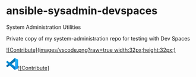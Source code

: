 # ansible-sysadmin-devspaces

System Administration Utilities

Private copy of my system-administration repo for testing with Dev Spaces

[![Contribute](images/vscode.png?raw=true width:32px;height:32px;)](https://devspaces.apps.sno1.keyvan.home#https://github.com/scdaniels/ansible-sysadmin-devspaces)


<img src="images/vscode.png?raw=true" alt="GitHub Icon" style="width:32px;height:32px;">[![Contribute]](https://devspaces.apps.sno1.keyvan.home#https://github.com/scdaniels/ansible-sysadmin-devspaces)
